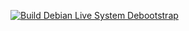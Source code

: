 [![Build Debian Live System Debootstrap](https://github.com/Entersjkhdfkjdhfksjf/Doors-Linux/actions/workflows/Debootstrap.yml/badge.svg)](https://github.com/Entersjkhdfkjdhfksjf/Doors-Linux/actions/workflows/Debootstrap.yml)
